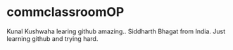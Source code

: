 # commclassroomOP

Kunal Kushwaha learing github amazing..
Siddharth Bhagat from India.
Just learning github and trying hard.
